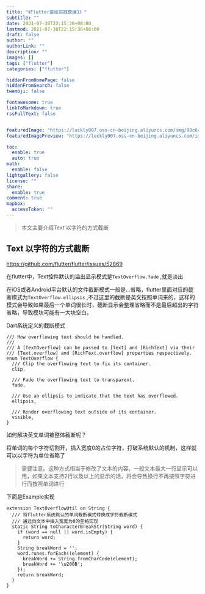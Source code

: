 ```yaml
---
title: "《Flutter最佳实践整理1》"
subtitle: ""
date: 2021-07-30T22:15:36+08:00
lastmod: 2021-07-30T22:15:36+08:00
draft: false
author: ""
authorLink: ""
description: ""
images: []
tags: ["flutter"]
categories: ["flutter"]

hiddenFromHomePage: false
hiddenFromSearch: false
twemoji: false

fontawesome: true
linkToMarkdown: true
rssFullText: false


featuredImage: "https://luckly007.oss-cn-beijing.aliyuncs.com/img/90c6cc12-742e-4c9f-b318-b912f163b8d0.png"
featuredImagePreview: "https://luckly007.oss-cn-beijing.aliyuncs.com/img/90c6cc12-742e-4c9f-b318-b912f163b8d0.png"

toc:
  enable: true
  auto: true
math:
  enable: false
lightgallery: false
license: ""
share:
  enable: true
comment: true
mapbox:
  accessToken: ""
---
```




> 本文主要介绍Text 以字符的方式截断

<!--more-->

## Text 以字符的方式截断

https://github.com/flutter/flutter/issues/52869

在flutter中，Text控件默认的溢出显示模式是`TextOverflow.fade` ,就是淡出

在iOS或者Android平台默认的文件截断模式一般是…省略，flutter里面对应的截断模式为`TextOverflow.ellipsis` ,不过这里的截断是英文按照单词来的，这样的模式会导致如果最后一个单词很长时，截断显示会整理省略而不是最后超出的字符省略，导致模块可能有一大块空白。

Dart系统定义的截断模式

```
/// How overflowing text should be handled.
///
/// A [TextOverflow] can be passed to [Text] and [RichText] via their
/// [Text.overflow] and [RichText.overflow] properties respectively.
enum TextOverflow {
  /// Clip the overflowing text to fix its container.
  clip,

  /// Fade the overflowing text to transparent.
  fade,

  /// Use an ellipsis to indicate that the text has overflowed.
  ellipsis,

  /// Render overflowing text outside of its container.
  visible,
}
```

如何解决英文单词被整体截断呢？

将单词的每个字符切割开，插入宽度0的占位字符，打破系统默认的机制，这样就可以以字符为单位省略了

> 需要注意。这种方式相当于修改了文本的内容，一般文本最大一行显示可以用，如果文本支持2行以及以上的显示的话，将会导致换行不再按照字符进行而按照单词进行

下面是Example实现

```
extension TextOverflowUtil on String {
  /// 将flutter系统默认的单词截断模式转换成字符截断模式
  /// 通过向文本中插入宽度为0的空格实现
  static String toCharacterBreakStr(String word) {
    if (word == null || word.isEmpty) {
      return word;
    }
    String breakWord = '';
    word.runes.forEach((element) {
      breakWord += String.fromCharCode(element);
      breakWord += '\u200B';
    });
    return breakWord;
  }
}
```

